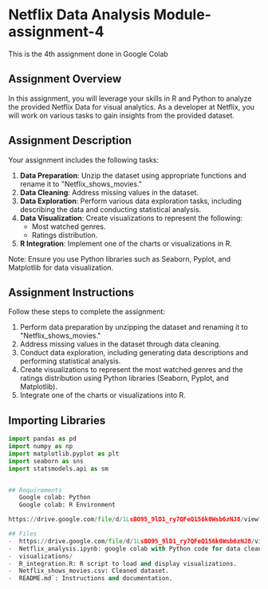 # Netflix Data Analysis Module-assignment-4
This is the 4th assignment done in Google Colab


## Assignment Overview

In this assignment, you will leverage your skills in R and Python to analyze the provided Netflix Data for visual analytics. As a developer at Netflix, you will work on various tasks to gain insights from the provided dataset.

## Assignment Description

Your assignment includes the following tasks:

1. **Data Preparation**: Unzip the dataset using appropriate functions and rename it to "Netflix_shows_movies."
2. **Data Cleaning**: Address missing values in the dataset.
3. **Data Exploration**: Perform various data exploration tasks, including describing the data and conducting statistical analysis.
4. **Data Visualization**: Create visualizations to represent the following:
   - Most watched genres.
   - Ratings distribution.
5. **R Integration**: Implement one of the charts or visualizations in R.

Note: Ensure you use Python libraries such as Seaborn, Pyplot, and Matplotlib for data visualization.

## Assignment Instructions

Follow these steps to complete the assignment:

1. Perform data preparation by unzipping the dataset and renaming it to "Netflix_shows_movies."
2. Address missing values in the dataset through data cleaning.
3. Conduct data exploration, including generating data descriptions and performing statistical analysis.
4. Create visualizations to represent the most watched genres and the ratings distribution using Python libraries (Seaborn, Pyplot, and Matplotlib).
5. Integrate one of the charts or visualizations into R.

## Importing Libraries

```python
import pandas as pd
import numpy as np
import matplotlib.pyplot as plt
import seaborn as sns
import statsmodels.api as sm


## Requirements
   Google colab: Python
   Google colab: R Environment

https://drive.google.com/file/d/1LsBO95_9lD1_ry7QFeQ156k0Wsb6zNJ8/view?usp=sharing

## Files
-  https://drive.google.com/file/d/1LsBO95_9lD1_ry7QFeQ156k0Wsb6zNJ8/view?usp=sharing
-  Netflix_analysis.ipynb: google colab with Python code for data cleaning, exploration, and visualization.
-  visualizations/
-  R_integration.R: R script to load and display visualizations.
-  Netflix_shows_movies.csv: Cleaned dataset.
-  README.md`: Instructions and documentation.
